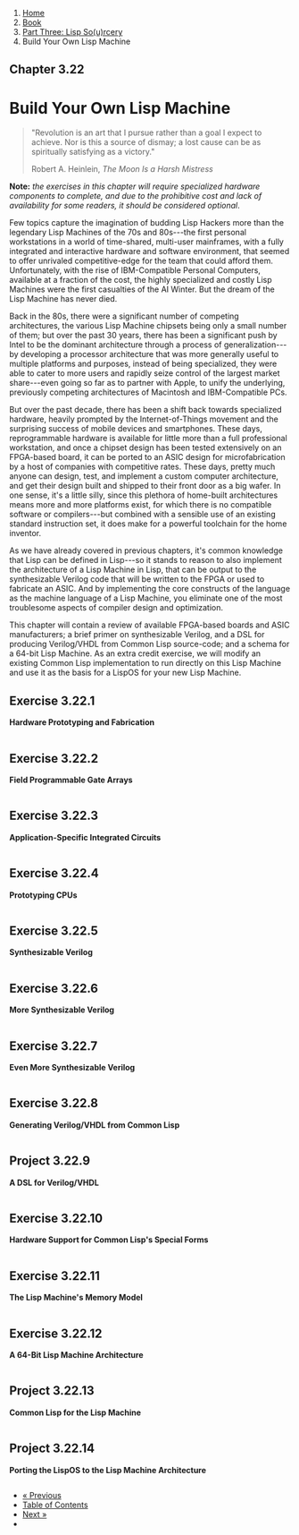 <ol class="breadcrumb">
  <li><a href="/">Home</a></li>
  <li><a href="/book/">Book</a></li>
  <li><a href="/book/3-00-00-overview/">Part Three: Lisp So(u)rcery</a></li>
  <li class="active">Build Your Own Lisp Machine</li>
</ol>

## Chapter 3.22

# Build Your Own Lisp Machine

> "Revolution is an art that I pursue rather than a goal I expect to achieve. Nor is this a source of dismay; a lost cause can be as spiritually satisfying as a victory."
> <footer>Robert A. Heinlein, <em>The Moon Is a Harsh Mistress</em></footer>

**Note:** *the exercises in this chapter will require specialized hardware components to complete, and due to the prohibitive cost and lack of availability for some readers, it should be considered optional*.

Few topics capture the imagination of budding Lisp Hackers more than the legendary Lisp Machines of the 70s and 80s---the first personal workstations in a world of time-shared, multi-user mainframes, with a fully integrated and interactive hardware and software environment, that seemed to offer unrivaled competitive-edge for the team that could afford them.  Unfortunately, with the rise of IBM-Compatible Personal Computers, available at a fraction of the cost, the highly specialized and costly Lisp Machines were the first casualties of the AI Winter. But the dream of the Lisp Machine has never died.

Back in the 80s, there were a significant number of competing architectures, the various Lisp Machine chipsets being only a small number of them; but over the past 30 years, there has been a significant push by Intel to be the dominant architecture through a process of generalization---by developing a processor architecture that was more generally useful to multiple platforms and purposes, instead of being specialized, they were able to cater to more users and rapidly seize control of the largest market share---even going so far as to partner with Apple, to unify the underlying, previously competing architectures of Macintosh and IBM-Compatible PCs.

But over the past decade, there has been a shift back towards specialized hardware, heavily prompted by the Internet-of-Things movement and the surprising success of mobile devices and smartphones.  These days, reprogrammable hardware is available for little more than a full professional workstation, and once a chipset design has been tested extensively on an FPGA-based board, it can be ported to an ASIC design for microfabrication by a host of companies with competitive rates.  These days, pretty much anyone can design, test, and implement a custom computer architecture, and get their design built and shipped to their front door as a big wafer.  In one sense, it's a little silly, since this plethora of home-built architectures means more and more platforms exist, for which there is no compatible software or compilers---but combined with a sensible use of an existing standard instruction set, it does make for a powerful toolchain for the home inventor.

As we have already covered in previous chapters, it's common knowledge that Lisp can be defined in Lisp---so it stands to reason to also implement the architecture of a Lisp Machine in Lisp, that can be output to the synthesizable Verilog code that will be written to the FPGA or used to fabricate an ASIC.  And by implementing the core constructs of the language as the machine language of a Lisp Machine, you eliminate one of the most troublesome aspects of compiler design and optimization.

This chapter will contain a review of available FPGA-based boards and ASIC manufacturers; a brief primer on synthesizable Verilog, and a DSL for producing Verilog/VHDL from Common Lisp source-code; and a schema for a 64-bit Lisp Machine.  As an extra credit exercise, we will modify an existing Common Lisp implementation to run directly on this Lisp Machine and use it as the basis for a LispOS for your new Lisp Machine.

## Exercise 3.22.1

**Hardware Prototyping and Fabrication**

```lisp

```

## Exercise 3.22.2

**Field Programmable Gate Arrays**

```lisp

```

## Exercise 3.22.3

**Application-Specific Integrated Circuits**

```lisp

```

## Exercise 3.22.4

**Prototyping CPUs**

```lisp

```

## Exercise 3.22.5

**Synthesizable Verilog**

```lisp

```

## Exercise 3.22.6

**More Synthesizable Verilog**

```lisp

```

## Exercise 3.22.7

**Even More Synthesizable Verilog**

```lisp

```

## Exercise 3.22.8

**Generating Verilog/VHDL from Common Lisp**

```lisp

```

## Project 3.22.9

**A DSL for Verilog/VHDL**

```lisp

```

## Exercise 3.22.10

**Hardware Support for Common Lisp's Special Forms**

```lisp

```

## Exercise 3.22.11

**The Lisp Machine's Memory Model**

```lisp

```

## Exercise 3.22.12

**A 64-Bit Lisp Machine Architecture**

```lisp

```

## Project 3.22.13

**Common Lisp for the Lisp Machine**

```lisp

```

## Project 3.22.14

**Porting the LispOS to the Lisp Machine Architecture**

```lisp

```

<ul class="pager">
  <li class="previous"><a href="/book/3-21-00-lispos/">&laquo; Previous</a></li>
  <li><a href="/book/">Table of Contents</a></li>
  <li class="next"><a href="/book/3-23-00-gov-mil/">Next &raquo;</a><li>
</ul>
